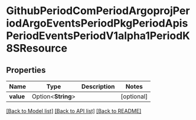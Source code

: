 # GithubPeriodComPeriodArgoprojPeriodArgoEventsPeriodPkgPeriodApisPeriodEventsPeriodV1alpha1PeriodK8SResource

## Properties

Name | Type | Description | Notes
------------ | ------------- | ------------- | -------------
**value** | Option<**String**> |  | [optional]

[[Back to Model list]](../README.md#documentation-for-models) [[Back to API list]](../README.md#documentation-for-api-endpoints) [[Back to README]](../README.md)


